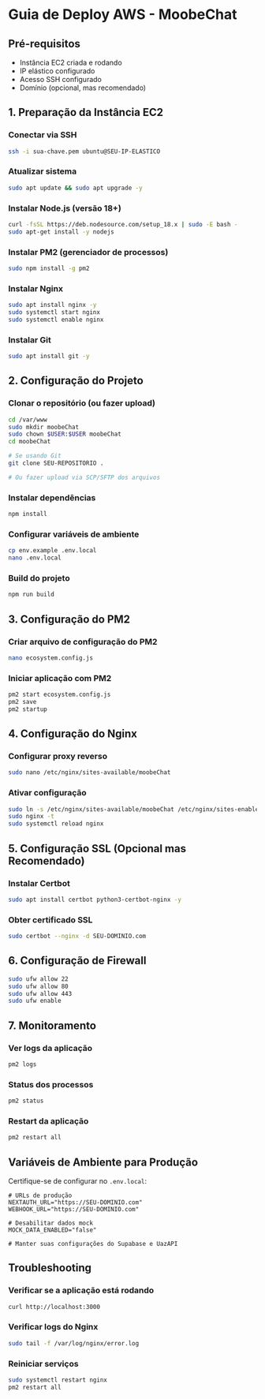 # Guia de Deploy AWS - MoobeChat

## Pré-requisitos
- Instância EC2 criada e rodando
- IP elástico configurado
- Acesso SSH configurado
- Domínio (opcional, mas recomendado)

## 1. Preparação da Instância EC2

### Conectar via SSH
```bash
ssh -i sua-chave.pem ubuntu@SEU-IP-ELASTICO
```

### Atualizar sistema
```bash
sudo apt update && sudo apt upgrade -y
```

### Instalar Node.js (versão 18+)
```bash
curl -fsSL https://deb.nodesource.com/setup_18.x | sudo -E bash -
sudo apt-get install -y nodejs
```

### Instalar PM2 (gerenciador de processos)
```bash
sudo npm install -g pm2
```

### Instalar Nginx
```bash
sudo apt install nginx -y
sudo systemctl start nginx
sudo systemctl enable nginx
```

### Instalar Git
```bash
sudo apt install git -y
```

## 2. Configuração do Projeto

### Clonar o repositório (ou fazer upload)
```bash
cd /var/www
sudo mkdir moobeChat
sudo chown $USER:$USER moobeChat
cd moobeChat

# Se usando Git
git clone SEU-REPOSITORIO .

# Ou fazer upload via SCP/SFTP dos arquivos
```

### Instalar dependências
```bash
npm install
```

### Configurar variáveis de ambiente
```bash
cp env.example .env.local
nano .env.local
```

### Build do projeto
```bash
npm run build
```

## 3. Configuração do PM2

### Criar arquivo de configuração do PM2
```bash
nano ecosystem.config.js
```

### Iniciar aplicação com PM2
```bash
pm2 start ecosystem.config.js
pm2 save
pm2 startup
```

## 4. Configuração do Nginx

### Configurar proxy reverso
```bash
sudo nano /etc/nginx/sites-available/moobeChat
```

### Ativar configuração
```bash
sudo ln -s /etc/nginx/sites-available/moobeChat /etc/nginx/sites-enabled/
sudo nginx -t
sudo systemctl reload nginx
```

## 5. Configuração SSL (Opcional mas Recomendado)

### Instalar Certbot
```bash
sudo apt install certbot python3-certbot-nginx -y
```

### Obter certificado SSL
```bash
sudo certbot --nginx -d SEU-DOMINIO.com
```

## 6. Configuração de Firewall

```bash
sudo ufw allow 22
sudo ufw allow 80
sudo ufw allow 443
sudo ufw enable
```

## 7. Monitoramento

### Ver logs da aplicação
```bash
pm2 logs
```

### Status dos processos
```bash
pm2 status
```

### Restart da aplicação
```bash
pm2 restart all
```

## Variáveis de Ambiente para Produção

Certifique-se de configurar no `.env.local`:

```env
# URLs de produção
NEXTAUTH_URL="https://SEU-DOMINIO.com"
WEBHOOK_URL="https://SEU-DOMINIO.com"

# Desabilitar dados mock
MOCK_DATA_ENABLED="false"

# Manter suas configurações do Supabase e UazAPI
```

## Troubleshooting

### Verificar se a aplicação está rodando
```bash
curl http://localhost:3000
```

### Verificar logs do Nginx
```bash
sudo tail -f /var/log/nginx/error.log
```

### Reiniciar serviços
```bash
sudo systemctl restart nginx
pm2 restart all
```